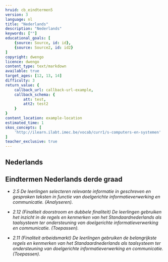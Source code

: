 ```yaml
---
hruid: cb_eindtermen5
version: 3
language: nl
title: "Nederlands"
description: "Nederlands"
keywords: [""]
educational_goals: [
    {source: Source, id: id}, 
    {source: Source2, id: id2}
]
copyright: dwengo
licence: dwengo
content_type: text/markdown
available: true
target_ages: [12, 13, 14]
difficulty: 3
return_value: {
    callback_url: callback-url-example,
    callback_schema: {
        att: test,
        att2: test2
    }
}
content_location: example-location
estimated_time: 1
skos_concepts: [
    'http://ilearn.ilabt.imec.be/vocab/curr1/s-computers-en-systemen'
]
teacher_exclusive: true
---
```


## Nederlands 
## Eindtermen Nederlands derde graad 

<em>
<ul><li>2.5 De leerlingen selecteren relevante informatie in geschreven en gesproken teksten in functie van doelgerichte informatieverwerking en communicatie. (Analyseren).</li></ul>
<ul><li>2.12 (Finaliteit doorstroom en dubbele finaliteit) De leerlingen gebruiken het inzicht in de regels en kenmerken van het Standaardnederlands als taalsysteem ter ondersteuning van doelgerichte informatieverwerking en communicatie. (Toepassen).</li></ul>
<ul><li>2.11 (Finaliteit arbeidsmarkt) De leerlingen gebruiken de belangrijkste regels en kenmerken van het Standaardnederlands als taalsysteem ter ondersteuning van doelgerichte informatieverwerking en communicatie. (Toepassen).</li></ul>
</em>
